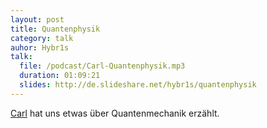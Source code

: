 ```yaml
---
layout: post
title: Quantenphysik
category: talk
auhor: Hybr1s
talk:
  file: /podcast/Carl-Quantenphysik.mp3
  duration: 01:09:21
  slides: http://de.slideshare.net/hybr1s/quantenphysik
---
```

[Carl](http://hasi.it/wiki/Benutzer:naturalismus) hat uns etwas über Quantenmechanik erzählt.
